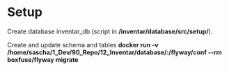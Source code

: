 # Setup
Create database inventar_db (script in **/inventar/database/src/setup/**).

Create and update schema and tables
**docker run -v /home/sascha/1_Dev/90_Repo/12_Inventar/database/:/flyway/conf --rm boxfuse/flyway migrate**